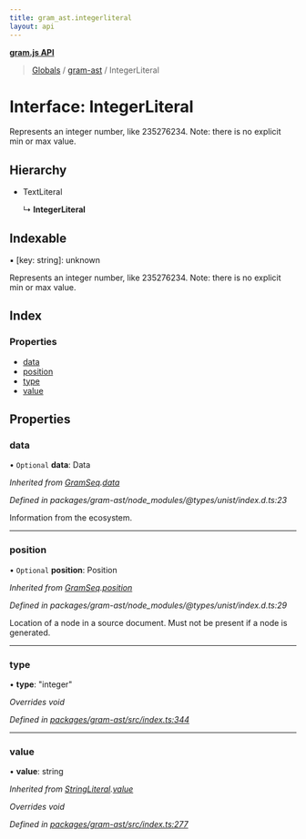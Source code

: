 ```yaml
---
title: gram_ast.integerliteral
layout: api
---
```


**[gram.js API](../README.md)**

> [Globals](../globals.md) / [gram-ast](../modules/gram_ast.md) / IntegerLiteral

# Interface: IntegerLiteral

Represents an integer number, like 235276234.
Note: there is no explicit min or max value.

## Hierarchy

* TextLiteral

  ↳ **IntegerLiteral**

## Indexable

▪ [key: string]: unknown

Represents an integer number, like 235276234.
Note: there is no explicit min or max value.

## Index

### Properties

* [data](gram_ast.integerliteral.md#data)
* [position](gram_ast.integerliteral.md#position)
* [type](gram_ast.integerliteral.md#type)
* [value](gram_ast.integerliteral.md#value)

## Properties

### data

• `Optional` **data**: Data

*Inherited from [GramSeq](gram_ast.gramseq.md).[data](gram_ast.gramseq.md#data)*

*Defined in packages/gram-ast/node_modules/@types/unist/index.d.ts:23*

Information from the ecosystem.

___

### position

• `Optional` **position**: Position

*Inherited from [GramSeq](gram_ast.gramseq.md).[position](gram_ast.gramseq.md#position)*

*Defined in packages/gram-ast/node_modules/@types/unist/index.d.ts:29*

Location of a node in a source document.
Must not be present if a node is generated.

___

### type

•  **type**: \"integer\"

*Overrides void*

*Defined in [packages/gram-ast/src/index.ts:344](https://github.com/gram-data/gram-js/blob/fd9a123/packages/gram-ast/src/index.ts#L344)*

___

### value

•  **value**: string

*Inherited from [StringLiteral](gram_ast.stringliteral.md).[value](gram_ast.stringliteral.md#value)*

*Overrides void*

*Defined in [packages/gram-ast/src/index.ts:277](https://github.com/gram-data/gram-js/blob/fd9a123/packages/gram-ast/src/index.ts#L277)*
